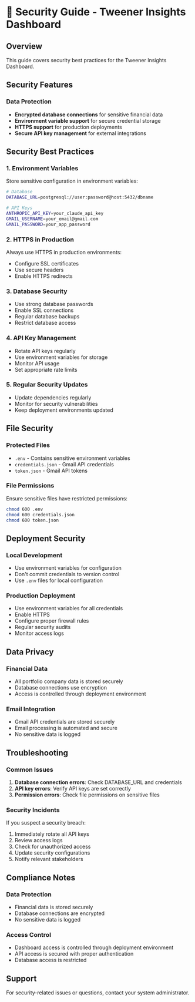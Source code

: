 # 🔐 Security Guide - Tweener Insights Dashboard

## Overview
This guide covers security best practices for the Tweener Insights Dashboard.

## Security Features

### Data Protection
- **Encrypted database connections** for sensitive financial data
- **Environment variable support** for secure credential storage
- **HTTPS support** for production deployments
- **Secure API key management** for external integrations

## Security Best Practices

### 1. Environment Variables
Store sensitive configuration in environment variables:
```bash
# Database
DATABASE_URL=postgresql://user:password@host:5432/dbname

# API Keys
ANTHROPIC_API_KEY=your_claude_api_key
GMAIL_USERNAME=your_email@gmail.com
GMAIL_PASSWORD=your_app_password
```

### 2. HTTPS in Production
Always use HTTPS in production environments:
- Configure SSL certificates
- Use secure headers
- Enable HTTPS redirects

### 3. Database Security
- Use strong database passwords
- Enable SSL connections
- Regular database backups
- Restrict database access

### 4. API Key Management
- Rotate API keys regularly
- Use environment variables for storage
- Monitor API usage
- Set appropriate rate limits

### 5. Regular Security Updates
- Update dependencies regularly
- Monitor for security vulnerabilities
- Keep deployment environments updated

## File Security

### Protected Files
- `.env` - Contains sensitive environment variables
- `credentials.json` - Gmail API credentials
- `token.json` - Gmail API tokens

### File Permissions
Ensure sensitive files have restricted permissions:
```bash
chmod 600 .env
chmod 600 credentials.json
chmod 600 token.json
```

## Deployment Security

### Local Development
- Use environment variables for configuration
- Don't commit credentials to version control
- Use `.env` files for local configuration

### Production Deployment
- Use environment variables for all credentials
- Enable HTTPS
- Configure proper firewall rules
- Regular security audits
- Monitor access logs

## Data Privacy

### Financial Data
- All portfolio company data is stored securely
- Database connections use encryption
- Access is controlled through deployment environment

### Email Integration
- Gmail API credentials are stored securely
- Email processing is automated and secure
- No sensitive data is logged

## Troubleshooting

### Common Issues
1. **Database connection errors**: Check DATABASE_URL and credentials
2. **API key errors**: Verify API keys are set correctly
3. **Permission errors**: Check file permissions on sensitive files

### Security Incidents
If you suspect a security breach:
1. Immediately rotate all API keys
2. Review access logs
3. Check for unauthorized access
4. Update security configurations
5. Notify relevant stakeholders

## Compliance Notes

### Data Protection
- Financial data is stored securely
- Database connections are encrypted
- No sensitive data is logged

### Access Control
- Dashboard access is controlled through deployment environment
- API access is secured with proper authentication
- Database access is restricted

## Support
For security-related issues or questions, contact your system administrator. 